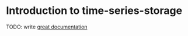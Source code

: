 # Introduction to time-series-storage

TODO: write [great documentation](http://jacobian.org/writing/great-documentation/what-to-write/)
